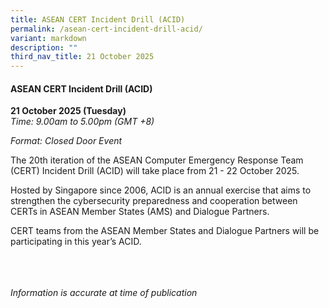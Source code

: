 ```yaml
---
title: ASEAN CERT Incident Drill (ACID)
permalink: /asean-cert-incident-drill-acid/
variant: markdown
description: ""
third_nav_title: 21 October 2025
---
```

#### **ASEAN CERT Incident Drill (ACID)**

**21 October 2025 (Tuesday)**  
*Time: 9.00am to 5.00pm (GMT +8)*

*Format: Closed Door Event*

The 20th iteration of the ASEAN Computer Emergency Response Team (CERT) Incident Drill (ACID) will take place from 21 - 22 October 2025.

Hosted by Singapore since 2006, ACID is an annual exercise that aims to strengthen the cybersecurity preparedness and cooperation between CERTs in ASEAN Member States (AMS) and Dialogue Partners.

CERT teams from the ASEAN Member States and Dialogue Partners will be participating in this year’s ACID.

<br><br><br>
*Information is accurate at time of publication*
